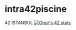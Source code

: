 # intra42piscine
42 ISTANBUL
[![Onur's 42 stats](https://badge42.herokuapp.com/api/stats/odursun)](https://profile.intra.42.fr/users/odursun)
